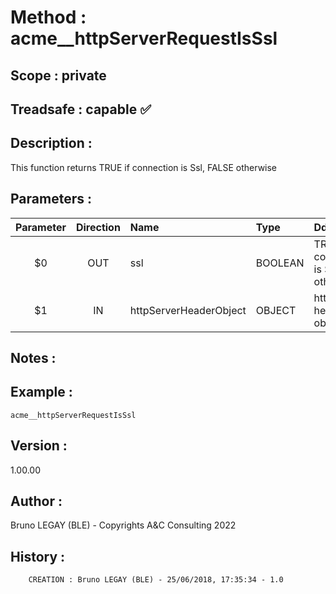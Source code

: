 ﻿# **Method :** acme__httpServerRequestIsSsl## **Scope :** private## **Treadsafe :** capable ✅ ## **Description :** This function returns TRUE if connection is Ssl, FALSE otherwise## **Parameters :** | Parameter | Direction | Name | Type | Ddescription | |:----:|:----:|:----|:----|:----| | $0 | OUT | ssl | BOOLEAN | TRUE if connection is Ssl, FALSE otherwise | | $1 | IN | httpServerHeaderObject | OBJECT | http server header object | ## **Notes :** ## **Example :** ```acme__httpServerRequestIsSsl```## **Version :** 1.00.00## **Author :** Bruno LEGAY (BLE) - Copyrights A&C Consulting 2022## **History :**          CREATION : Bruno LEGAY (BLE) - 25/06/2018, 17:35:34 - 1.0
